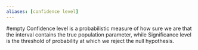 ```yaml
---
aliases: [confidence level]
---
```

#empty
Confidence level is a probabilistic measure of how sure we are that the interval contains the true population parameter, while Significance level is the threshold of probability at which we reject the null hypothesis.